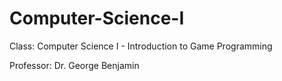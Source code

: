 Computer-Science-I
=====================

Class: Computer Science I - Introduction to Game Programming 

Professor: Dr. George Benjamin 
